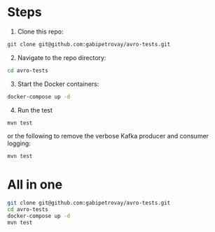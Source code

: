# Steps

1. Clone this repo:

```bash
git clone git@github.com:gabipetrovay/avro-tests.git
```

2. Navigate to the repo directory:

```bash
cd avro-tests
```

3. Start the Docker containers:

```bash
docker-compose up -d
```

4. Run the test

```bash
mvn test
```

or the following to remove the verbose Kafka producer and consumer logging:

```bash
mvn test
```

# All in one

```bash
git clone git@github.com:gabipetrovay/avro-tests.git
cd avro-tests
docker-compose up -d
mvn test
```

